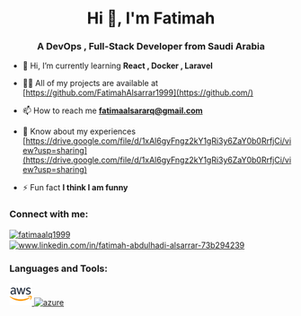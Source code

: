 <h1 align="center">Hi 👋, I'm Fatimah</h1>
<h3 align="center">A DevOps , Full-Stack Developer from Saudi Arabia</h3>

- 🌱 Hi, I’m currently learning **React , Docker , Laravel**

- 👨‍💻 All of my projects are available at [https://github.com/FatimahAlsarrar1999](https://github.com/)

- 📫 How to reach me **fatimaalsararq@gmail.com**

- 📄 Know about my experiences [https://drive.google.com/file/d/1xAl6gyFngz2kY1gRi3y6ZaY0b0RrfjCi/view?usp=sharing](https://drive.google.com/file/d/1xAl6gyFngz2kY1gRi3y6ZaY0b0RrfjCi/view?usp=sharing)

- ⚡ Fun fact **I think I am funny**

<h3 align="left">Connect with me:</h3>
<p align="left">
<a href="https://twitter.com/fatimaalq1999" target="blank"><img align="center" src="https://raw.githubusercontent.com/rahuldkjain/github-profile-readme-generator/master/src/images/icons/Social/twitter.svg" alt="fatimaalq1999" height="30" width="40" /></a>
<a href="https://linkedin.com/in/www.linkedin.com/in/fatimah-abdulhadi-alsarrar-73b294239" target="blank"><img align="center" src="https://raw.githubusercontent.com/rahuldkjain/github-profile-readme-generator/master/src/images/icons/Social/linked-in-alt.svg" alt="www.linkedin.com/in/fatimah-abdulhadi-alsarrar-73b294239" height="30" width="40" /></a>
</p>

<h3 align="left">Languages and Tools:</h3>
<p align="left"> <a href="https://aws.amazon.com" target="_blank" rel="noreferrer"> <img src="https://raw.githubusercontent.com/devicons/devicon/master/icons/amazonwebservices/amazonwebservices-original-wordmark.svg" alt="aws" width="40" height="40"/> </a> <a href="https://azure.microsoft.com/en-in/" target="_blank" rel="noreferrer"> <img src="https://www.vectorlogo.zone/logos/microsoft_azure/microsoft_azure-icon.svg" alt="azure" width="40" h

